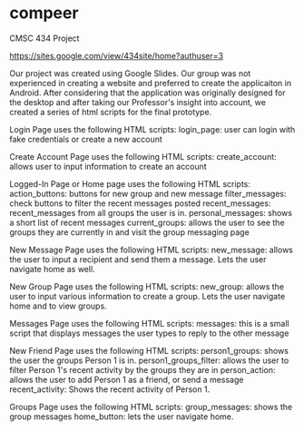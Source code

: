 # compeer
CMSC 434 Project

https://sites.google.com/view/434site/home?authuser=3

Our project was created using Google Slides.  Our group was not experienced in creating a website and preferred to create the applicaiton in Android.  After considering that the application was originally designed for the desktop and after taking our Professor's insight into account, we created a series of html scripts for the final prototype.

Login Page uses the following HTML scripts:
login_page: user can login with fake credentials or create a new account

Create Account Page uses the following HTML scripts:
create_account: allows user to input information to create an account

Logged-In Page or Home page uses the following HTML scripts:
action_buttons: buttons for new group and new message
filter_messages: check buttons to filter the recent messages posted
recent_messages: recent_messages from all groups the user is in.
personal_messages: shows a short list of recent messages 
current_groups: allows the user to see the groups they are currently in and visit the group messaging page

New Message Page uses the following HTML scripts:
new_message: allows the user to input a recipient and send them a message.  Lets the user navigate home as well.

New Group Page uses the following HTML scripts:
new_group: allows the user to input various information to create a group.  Lets the user navigate home and to view groups.

Messages Page uses the following HTML scripts:
messages: this is a small script that displays messages the user types to reply to the other message

New Friend Page uses the following HTML scripts:
person1_groups: shows the user the groups Person 1 is in.
person1_groups_filter: allows the user to filter Person 1's recent activity by the groups they are in
person_action: allows the user to add Person 1 as a friend, or send a message
recent_activity: Shows the recent activity of Person 1.

Groups Page uses the following HTML scripts:
group_messages: shows the group messages
home_button: lets the user navigate home.
